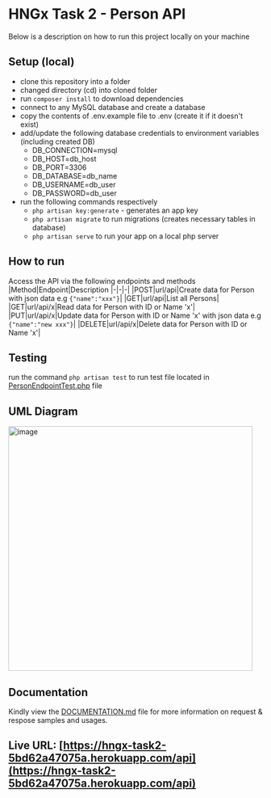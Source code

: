# HNGx Task 2 - Person API

Below is a description on how to run this project locally on your machine

## Setup (local)

-   clone this repository into a folder
-   changed directory (cd) into cloned folder
-   run `composer install` to download dependencies
-   connect to any MySQL database and create a database
-   copy the contents of .env.example file to .env (create it if it doesn't exist)
-   add/update the following database credentials to environment variables (including created DB)
    -   DB_CONNECTION=mysql
    -   DB_HOST=db_host
    -   DB_PORT=3306
    -   DB_DATABASE=db_name
    -   DB_USERNAME=db_user
    -   DB_PASSWORD=db_user
-   run the following commands respectively
    -   `php artisan key:generate` - generates an app key
    -   `php artisan migrate` to run migrations (creates necessary tables in database)
    -   `php artisan serve` to run your app on a local php server

## How to run

Access the API via the following endpoints and methods
|Method|Endpoint|Description
|-|-|-|
|POST|url/api|Create data for Person with json data e.g `{"name":"xxx"}`|
|GET|url/api|List all Persons|
|GET|url/api/x|Read data for Person with ID or Name 'x'|
|PUT|url/api/x|Update data for Person with ID or Name 'x' with json data e.g `{"name":"new xxx"}`|
|DELETE|url/api/x|Delete data for Person with ID or Name 'x'|

## Testing

run the command `php artisan test` to run test file located in [PersonEndpointTest.php](./tests/Feature/PersonEndpointTest.php) file

## UML Diagram

<img width="484" alt="image" src="https://github.com/codelikesuraj/hngx-task2/assets/70463535/84bfb48b-e16d-4546-94a8-d9182a5e6f6a">

## Documentation

Kindly view the [DOCUMENTATION.md](DOCUMENTATION.md) file for more information on request & respose samples and usages.

## Live URL: [https://hngx-task2-5bd62a47075a.herokuapp.com/api](https://hngx-task2-5bd62a47075a.herokuapp.com/api)
